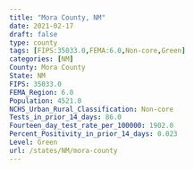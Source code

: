 ```yaml
---
title: "Mora County, NM"
date: 2021-02-17
draft: false
type: county
tags: [FIPS:35033.0,FEMA:6.0,Non-core,Green]
categories: [NM]
County: Mora County
State: NM
FIPS: 35033.0
FEMA_Region: 6.0
Population: 4521.0
NCHS_Urban_Rural_Classification: Non-core
Tests_in_prior_14_days: 86.0
Fourteen_day_test_rate_per_100000: 1902.0
Percent_Positivity_in_prior_14_days: 0.023
Level: Green
url: /states/NM/mora-county
---
```



